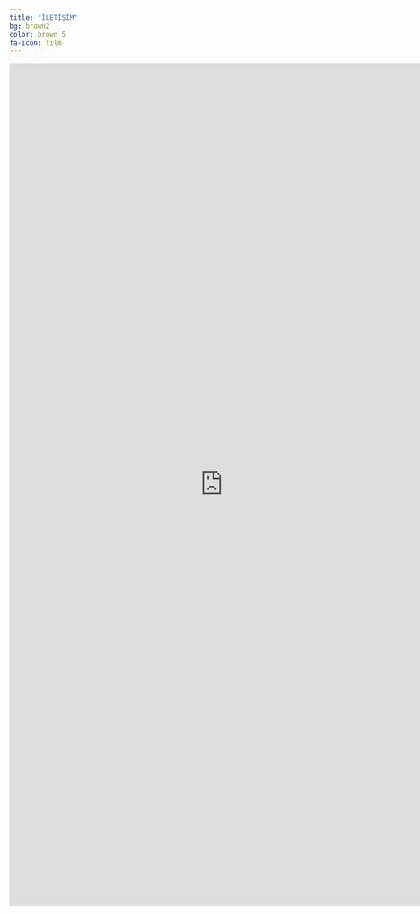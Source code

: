 ```yaml
---
title: "İLETİŞİM"
bg: brown2
color: brown 5
fa-icon: film
---
```


 
   
  <iframe src="https://docs.google.com/forms/d/e/1FAIpQLSdqO9y3kCSWlbTnArDT2ea-YG_ZlVcK7ftmhxE2r2biz2nmNA/viewform?embedded=true" width="760" height="1500" frameborder="0" marginheight="0" marginwidth="0">Yükleniyor...</iframe>
   

  


   
   
